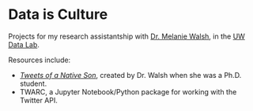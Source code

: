 # Data is Culture
Projects for my research assistantship with [Dr. Melanie Walsh](https://melaniewalsh.org/), in the [UW Data Lab](https://datalab.ischool.uw.edu/).

Resources include:
- [*Tweets of a Native Son*](http://tweetsofanativeson.com/), created by Dr. Walsh when she was a Ph.D. student.
- TWARC, a Jupyter Notebook/Python package for working with the Twitter API.
